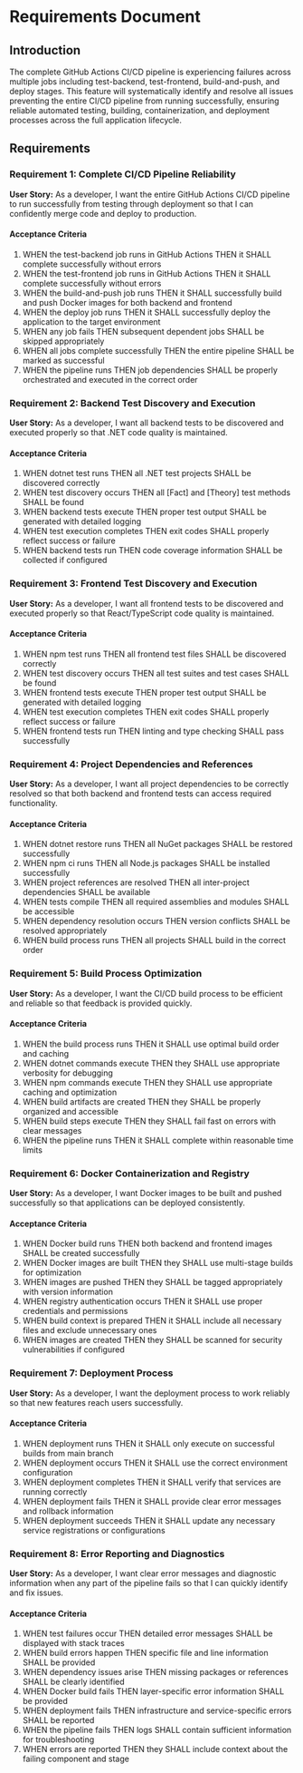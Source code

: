 # Requirements Document

## Introduction

The complete GitHub Actions CI/CD pipeline is experiencing failures across multiple jobs including test-backend, test-frontend, build-and-push, and deploy stages. This feature will systematically identify and resolve all issues preventing the entire CI/CD pipeline from running successfully, ensuring reliable automated testing, building, containerization, and deployment processes across the full application lifecycle.

## Requirements

### Requirement 1: Complete CI/CD Pipeline Reliability

**User Story:** As a developer, I want the entire GitHub Actions CI/CD pipeline to run successfully from testing through deployment so that I can confidently merge code and deploy to production.

#### Acceptance Criteria

1. WHEN the test-backend job runs in GitHub Actions THEN it SHALL complete successfully without errors
2. WHEN the test-frontend job runs in GitHub Actions THEN it SHALL complete successfully without errors
3. WHEN the build-and-push job runs THEN it SHALL successfully build and push Docker images for both backend and frontend
4. WHEN the deploy job runs THEN it SHALL successfully deploy the application to the target environment
5. WHEN any job fails THEN subsequent dependent jobs SHALL be skipped appropriately
6. WHEN all jobs complete successfully THEN the entire pipeline SHALL be marked as successful
7. WHEN the pipeline runs THEN job dependencies SHALL be properly orchestrated and executed in the correct order

### Requirement 2: Backend Test Discovery and Execution

**User Story:** As a developer, I want all backend tests to be discovered and executed properly so that .NET code quality is maintained.

#### Acceptance Criteria

1. WHEN dotnet test runs THEN all .NET test projects SHALL be discovered correctly
2. WHEN test discovery occurs THEN all [Fact] and [Theory] test methods SHALL be found
3. WHEN backend tests execute THEN proper test output SHALL be generated with detailed logging
4. WHEN test execution completes THEN exit codes SHALL properly reflect success or failure
5. WHEN backend tests run THEN code coverage information SHALL be collected if configured

### Requirement 3: Frontend Test Discovery and Execution

**User Story:** As a developer, I want all frontend tests to be discovered and executed properly so that React/TypeScript code quality is maintained.

#### Acceptance Criteria

1. WHEN npm test runs THEN all frontend test files SHALL be discovered correctly
2. WHEN test discovery occurs THEN all test suites and test cases SHALL be found
3. WHEN frontend tests execute THEN proper test output SHALL be generated with detailed logging
4. WHEN test execution completes THEN exit codes SHALL properly reflect success or failure
5. WHEN frontend tests run THEN linting and type checking SHALL pass successfully

### Requirement 4: Project Dependencies and References

**User Story:** As a developer, I want all project dependencies to be correctly resolved so that both backend and frontend tests can access required functionality.

#### Acceptance Criteria

1. WHEN dotnet restore runs THEN all NuGet packages SHALL be restored successfully
2. WHEN npm ci runs THEN all Node.js packages SHALL be installed successfully
3. WHEN project references are resolved THEN all inter-project dependencies SHALL be available
4. WHEN tests compile THEN all required assemblies and modules SHALL be accessible
5. WHEN dependency resolution occurs THEN version conflicts SHALL be resolved appropriately
6. WHEN build process runs THEN all projects SHALL build in the correct order

### Requirement 5: Build Process Optimization

**User Story:** As a developer, I want the CI/CD build process to be efficient and reliable so that feedback is provided quickly.

#### Acceptance Criteria

1. WHEN the build process runs THEN it SHALL use optimal build order and caching
2. WHEN dotnet commands execute THEN they SHALL use appropriate verbosity for debugging
3. WHEN npm commands execute THEN they SHALL use appropriate caching and optimization
4. WHEN build artifacts are created THEN they SHALL be properly organized and accessible
5. WHEN build steps execute THEN they SHALL fail fast on errors with clear messages
6. WHEN the pipeline runs THEN it SHALL complete within reasonable time limits

### Requirement 6: Docker Containerization and Registry

**User Story:** As a developer, I want Docker images to be built and pushed successfully so that applications can be deployed consistently.

#### Acceptance Criteria

1. WHEN Docker build runs THEN both backend and frontend images SHALL be created successfully
2. WHEN Docker images are built THEN they SHALL use multi-stage builds for optimization
3. WHEN images are pushed THEN they SHALL be tagged appropriately with version information
4. WHEN registry authentication occurs THEN it SHALL use proper credentials and permissions
5. WHEN build context is prepared THEN it SHALL include all necessary files and exclude unnecessary ones
6. WHEN images are created THEN they SHALL be scanned for security vulnerabilities if configured

### Requirement 7: Deployment Process

**User Story:** As a developer, I want the deployment process to work reliably so that new features reach users successfully.

#### Acceptance Criteria

1. WHEN deployment runs THEN it SHALL only execute on successful builds from main branch
2. WHEN deployment occurs THEN it SHALL use the correct environment configuration
3. WHEN deployment completes THEN it SHALL verify that services are running correctly
4. WHEN deployment fails THEN it SHALL provide clear error messages and rollback information
5. WHEN deployment succeeds THEN it SHALL update any necessary service registrations or configurations

### Requirement 8: Error Reporting and Diagnostics

**User Story:** As a developer, I want clear error messages and diagnostic information when any part of the pipeline fails so that I can quickly identify and fix issues.

#### Acceptance Criteria

1. WHEN test failures occur THEN detailed error messages SHALL be displayed with stack traces
2. WHEN build errors happen THEN specific file and line information SHALL be provided
3. WHEN dependency issues arise THEN missing packages or references SHALL be clearly identified
4. WHEN Docker build fails THEN layer-specific error information SHALL be provided
5. WHEN deployment fails THEN infrastructure and service-specific errors SHALL be reported
6. WHEN the pipeline fails THEN logs SHALL contain sufficient information for troubleshooting
7. WHEN errors are reported THEN they SHALL include context about the failing component and stage